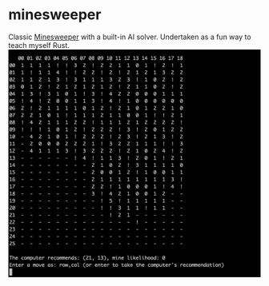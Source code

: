 # minesweeper
Classic [Minesweeper](https://en.wikipedia.org/wiki/Minesweeper_(video_game)) with a built-in AI solver. Undertaken
as a fun way to teach myself Rust.
![screenshot.png](screenshot.png)
